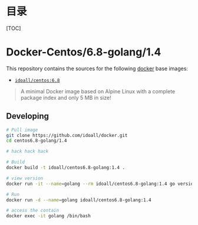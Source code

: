 # 目录

[TOC]

Docker-Centos/6.8-golang/1.4
=============


This repository contains the sources for the following [docker](https://docker.io) base images:
- [`idoall/centos:6.8`](https://hub.docker.com/r/idoall/centos/)

> A minimal Docker image based on Alpine Linux with a complete package index and only 5 MB in size!

## Developing

```bash
# Pull image
git clone https://github.com/idoall/docker.git
cd centos6.8-golang/1.4

# hack hack hack

# Build
docker build -t idoall/centos6.8-golang:1.4 .

# view version
docker run -it --name=golang --rm idoall/centos6.8-golang:1.4 go version

# Run
docker run -d --name=golang idoall/centos6.8-golang:1.4

# access the contain
docker exec -it golang /bin/bash
```

